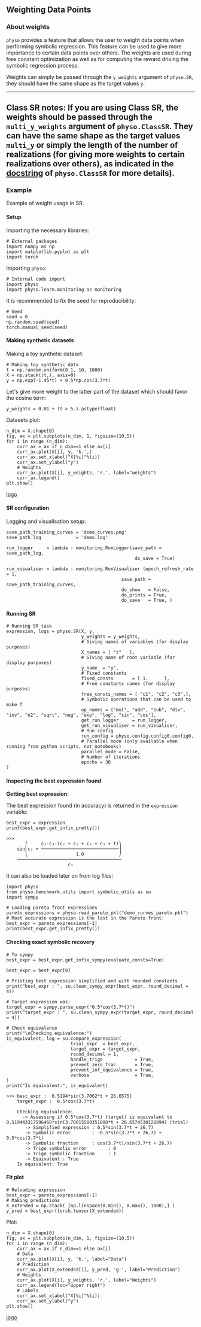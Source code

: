## Weighting Data Points

### About weights

`physo` provides a feature that allows the user to weight data points when performing symbolic regression.
This feature can be used to give more importance to certain data points over others. 
The weights are used during free constant optimization as well as for computing the reward driving the symbolic regression process.

Weights can simply be passed through the `y_weights` argument of `physo.SR`, they should have the same shape as the target values `y`.

---
__Class SR notes:__
If you are using Class SR, the weights should be passed through the `multi_y_weights` argument of `physo.ClassSR`.
They can have the same shape as the target values `multi_y` or simply the length of the number of realizations (for giving more weights to certain realizations over others), as indicated in the [docstring](https://physo.readthedocs.io/en/latest/r_class_sr.html#function-docstring) of `physo.ClassSR` for more details).
---

### Example

Example of weight usage in SR.


#### Setup

Importing the necessary libraries:
```
# External packages
import numpy as np
import matplotlib.pyplot as plt
import torch
```

Importing `physo`:
```
# Internal code import
import physo
import physo.learn.monitoring as monitoring
```

It is recommended to fix the seed for reproducibility:
```
# Seed
seed = 0
np.random.seed(seed)
torch.manual_seed(seed)
```

#### Making synthetic datasets

Making a toy synthetic dataset:
```
# Making toy synthetic data
t = np.random.uniform(0.1, 10, 1000)
X = np.stack((t,), axis=0)
y = np.exp(-1.45*t) + 0.5*np.cos(3.7*t)
```

Let's give more weight to the latter part of the dataset which should favor the cosine term:
```
y_weights = 0.01 + (t > 5.).astype(float)
```

Datasets plot:
```
n_dim = X.shape[0]
fig, ax = plt.subplots(n_dim, 1, figsize=(10,5))
for i in range (n_dim):
    curr_ax = ax if n_dim==1 else ax[i]
    curr_ax.plot(X[i], y, 'k.',)
    curr_ax.set_xlabel("X[%i]"%(i))
    curr_ax.set_ylabel("y")
    # Weights
    curr_ax.plot(X[i], y_weights, 'r.', label="weights")
    curr_ax.legend()
plt.show()
```
[logo](https://raw.githubusercontent.com/WassimTenachi/PhySO/main/docs/assets/demo_weights_data_plot.png)

#### SR configuration

Logging and visualisation setup:
```
save_path_training_curves = 'demo_curves.png'
save_path_log             = 'demo.log'

run_logger     = lambda : monitoring.RunLogger(save_path = save_path_log,
                                                do_save = True)

run_visualiser = lambda : monitoring.RunVisualiser (epoch_refresh_rate = 1,
                                           save_path = save_path_training_curves,
                                           do_show   = False,
                                           do_prints = True,
                                           do_save   = True, )
```

#### Running SR


```
# Running SR task
expression, logs = physo.SR(X, y,
                            y_weights = y_weights,
                            # Giving names of variables (for display purposes)
                            X_names = [ "t"   ],
                            # Giving name of root variable (for display purposes)
                            y_name  = "y",
                            # Fixed constants
                            fixed_consts       = [ 1.      ],
                            # Free constants names (for display purposes)
                            free_consts_names = [ "c1", "c2", "c3",],
                            # Symbolic operations that can be used to make f
                            op_names = ["mul", "add", "sub", "div", "inv", "n2", "sqrt", "neg", "exp", "log", "sin", "cos"],
                            get_run_logger     = run_logger,
                            get_run_visualiser = run_visualiser,
                            # Run config
                            run_config = physo.config.config0.config0,
                            # Parallel mode (only available when running from python scripts, not notebooks)
                            parallel_mode = False,
                            # Number of iterations
                            epochs = 30
)
```

#### Inspecting the best expression found

__Getting best expression:__

The best expression found (in accuracy) is returned in the `expression` variable:
```
best_expr = expression
print(best_expr.get_infix_pretty())
```
```
>>> 
       ⎛     c₃⋅c₃⋅(c₂ + c₂ + c₃ + c₃ + t)⎞
    sin⎜c₂ + ─────────────────────────────⎟
       ⎝                  1.0             ⎠
    ───────────────────────────────────────
                       c₃    
```

It can also be loaded later on from log files:
```
import physo
from physo.benchmark.utils import symbolic_utils as su
import sympy

# Loading pareto front expressions
pareto_expressions = physo.read_pareto_pkl("demo_curves_pareto.pkl")
# Most accurate expression is the last in the Pareto front:
best_expr = pareto_expressions[-1]
print(best_expr.get_infix_pretty())
```

#### Checking exact symbolic recovery

```
# To sympy
best_expr = best_expr.get_infix_sympy(evaluate_consts=True)

best_expr = best_expr[0]

# Printing best expression simplified and with rounded constants
print("best_expr : ", su.clean_sympy_expr(best_expr, round_decimal = 4))

# Target expression was:
target_expr = sympy.parse_expr("0.5*cos(3.7*t)")
print("target_expr : ", su.clean_sympy_expr(target_expr, round_decimal = 4))

# Check equivalence
print("\nChecking equivalence:")
is_equivalent, log = su.compare_expression(
                        trial_expr  = best_expr,
                        target_expr = target_expr,
                        round_decimal = 1,
                        handle_trigo            = True,
                        prevent_zero_frac       = True,
                        prevent_inf_equivalence = True,
                        verbose                 = True,
)
print("Is equivalent:", is_equivalent)
```

```
>>> best_expr :  0.5194*sin(3.7062*t + 26.6575)
    target_expr :  0.5*cos(3.7*t)
    
    Checking equivalence:
      -> Assessing if 0.5*cos(3.7*t) (target) is equivalent to 0.519443317596468*sin(3.70615580351008*t + 26.6574530128894) (trial)
       -> Simplified expression : 0.5*sin(3.7*t + 26.7)
       -> Symbolic error        : -0.5*sin(3.7*t + 26.7) + 0.5*cos(3.7*t)
       -> Symbolic fraction     : cos(3.7*t)/sin(3.7*t + 26.7)
       -> Trigo symbolic error        : 0
       -> Trigo symbolic fraction     : 1
       -> Equivalent : True
    Is equivalent: True
```

#### Fit plot

```
# Reloading expression
best_expr = pareto_expressions[-1]
# Making predictions
X_extended = np.stack( [np.linspace(X.min(), X.max(), 1000),] )
y_pred = best_expr(torch.tensor(X_extended))
```

Plot:
```
n_dim = X.shape[0]
fig, ax = plt.subplots(n_dim, 1, figsize=(10,5))
for i in range (n_dim):
    curr_ax = ax if n_dim==1 else ax[i]
    # Data
    curr_ax.plot(X[i], y, 'k.', label="Data")
    # Prediction
    curr_ax.plot(X_extended[i], y_pred, 'g-', label="Prediction")
    # Weights
    curr_ax.plot(X[i], y_weights, 'r.', label="Weights")
    curr_ax.legend(loc="upper right")
    # Labels
    curr_ax.set_xlabel("X[%i]"%(i))
    curr_ax.set_ylabel("y")
plt.show()
```

[logo](https://raw.githubusercontent.com/WassimTenachi/PhySO/main/docs/assets/demo_fit_plot.png)



